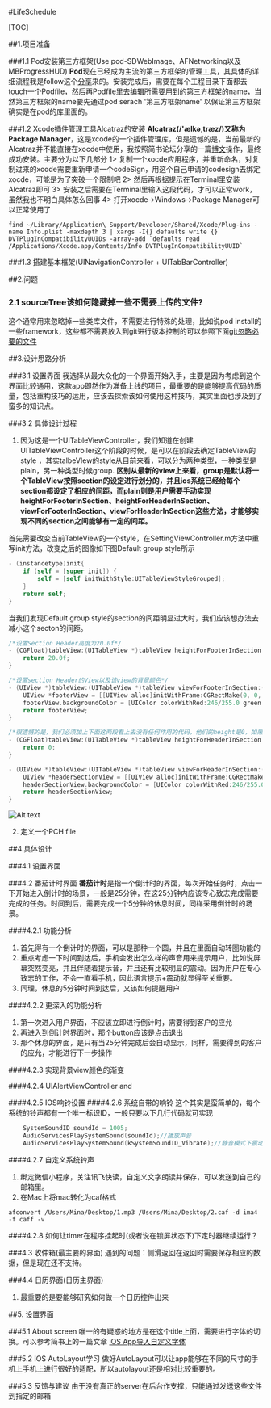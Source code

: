 #LifeSchedule


[TOC]


##1.项目准备

###1.1 Pod安装第三方框架(Use pod-SDWebImage、AFNetworking以及MBProgressHUD)
**Pod**现在已经成为主流的第三方框架的管理工具，其具体的详细流程我是follow这个[分享](https://www.cnblogs.com/chuancheng/p/8443677.html)来的。安装完成后，需要在每个工程目录下面都去touch一个Podfile，然后再Podfile里去编辑所需要用到的第三方框架的name，当然第三方框架的name要先通过pod serach '第三方框架name' 以保证第三方框架确实是在pod的库里面的。


###1.2 Xcode插件管理工具Alcatraz的安装
**Alcatraz(/'ælkə,træz/)**又称为**Package Manager**，这是xcode的一个插件管理库，但是遗憾的是，当前最新的Alcatraz并不能直接在xocde中使用，我按照简书论坛分享的一篇[博文](https://www.jianshu.com/p/802313c4199e)操作，最终成功安装。主要分为以下几部分
1> 复制一个xocde应用程序，并重新命名，对复制过来的xcode需要重新申请一个codeSign，用这个自己申请的codesign去绑定xocde，可能是为了突破一个限制吧
2> 然后再根据提示在Terminal里安装Alcatraz即可
3> 安装之后需要在Terminal里输入这段代码，才可以正常work，虽然我也不明白具体怎么回事
4> 打开xocde->Windows->Package Manager可以正常使用了
```
find ~/Library/Application\ Support/Developer/Shared/Xcode/Plug-ins -name Info.plist -maxdepth 3 | xargs -I{} defaults write {} DVTPlugInCompatibilityUUIDs -array-add `defaults read /Applications/Xcode.app/Contents/Info DVTPlugInCompatibilityUUID`
```


###1.3 搭建基本框架(UINavigationController + UITabBarController)




##2.问题
### 2.1 sourceTree该如何隐藏掉一些不需要上传的文件?
这个通常用来忽略掉一些类库文件，不需要进行特殊的处理，比如说pod install的一些framework，这些都不需要放入到git进行版本控制的可以参照下面[git忽略必要的文件](https://www.jianshu.com/p/e61111f69a8f)



##3.设计思路分析

###3.1 设置界面
我选择从最大众化的一个界面开始入手，主要是因为考虑到这个界面比较通用，这款app即然作为准备上线的项目，最重要的是能够提高代码的质量，包括重构技巧的运用，应该去探索该如何使用这种技巧，其实里面也涉及到了蛮多的知识点。

###3.2 具体设计过程
1. 因为这是一个UITableViewController，我们知道在创建UITableViewController这个阶段的时候，是可以在阶段去确定TableView的style ，其实talbeVIew的style从目前来看，可以分为两种类型，一种类型是plain，另一种类型时候group. **区别从最新的view上来看，group是默认将一个TableView按照section的设定进行划分的，并且ios系统已经给每个section都设定了相应的间距，而plain则是用户需要手动实现heightForFooterInSection、heightForHeaderInSection、viewForFooterInSection、viewForHeaderInSection这些方法，才能够实现不同的section之间能够有一定的间距。**

首先需要改变当前TableView的一个style，在SettingViewController.m方法中重写init方法，改变之后的图像如下图Default group style所示
```objectivec
- (instancetype)init{
    if (self = [super init]) {
        self = [self initWithStyle:UITableViewStyleGrouped];
    }
    return self;
}
```
当我们发现Default group style的section的间距明显过大时，我们应该想办法去减小这个secton的间距。
```objectivec
/*设置Section Header高度为20.0f*/
- (CGFloat)tableView:(UITableView *)tableView heightForFooterInSection:(NSInteger)section{
    return 20.0f;
}

/*设置section Header的View以及该view的背景颜色*/
- (UIView *)tableView:(UITableView *)tableView viewForFooterInSection:(NSInteger)section{
    UIView *footerView = [[UIView alloc]initWithFrame:CGRectMake(0, 0, self.view.bounds.size.width, 20.0)];
    footerView.backgroundColor = [UIColor colorWithRed:246/255.0 green:246/255.0 blue:246/255.0 alpha:0.8];
    return footerView;
}

/*很遗憾的是，我们必须加上下面这两段看上去没有任何作用的代码，他们的height是0，如果不写的话，会调用系统默认设定的sectionHeader以及viewForHeaderInSection*/
- (CGFloat)tableView:(UITableView *)tableView heightForHeaderInSection:(NSInteger)section{
    return 0;
}

- (UIView *)tableView:(UITableView *)tableView viewForHeaderInSection:(NSInteger)section{
    UIView *headerSectionView = [[UIView alloc]initWithFrame:CGRectMake(0, 0, self.view.bounds.size.width, 0)];
    headerSectionView.backgroundColor = [UIColor colorWithRed:246/255.0 green:246/255.0 blue:246/255.0 alpha:0.8];
    return headerSectionView;
}
```

![Alt text](./compareChanges.png)

2. 定义一个PCH file 


##4.具体设计


###4.1 设置界面


###4.2 番茄计时界面
**番茄计时**是指一个倒计时的界面，每次开始任务时，点击一下开始进入倒计时的场景，一般是25分钟，在这25分钟内应该专心致志完成需要完成的任务。时间到后，需要完成一个5分钟的休息时间，同样采用倒计时的场景。

####4.2.1 功能分析
1. 首先得有一个倒计时的界面，可以是那种一个圆，并且在里面自动转圈功能的
2. 重点考虑一下时间到达后，手机会发出怎么样的声音用来提示用户，比如说屏幕突然变亮，并且伴随着提示音，并且还有比较明显的震动。因为用户在专心致志的工作，不会一直看手机，因此语言提示+震动就显得至关重要。
3. 同理，休息的5分钟时间到达后，又该如何提醒用户

####4.2.2 更深入的功能分析
1. 第一次进入用户界面，不应该立即进行倒计时，需要得到客户的应允
2. 再进入到倒计时界面时，那个button应该是点击退出
3. 那个休息的界面，是只有当25分钟完成后会自动显示，同样，需要得到的客户的应允，才能进行下一步操作

####4.2.3 实现背景view颜色的渐变



####4.2.4 UIAlertViewController and  


####4.2.5 IOS响铃设置
####4.2.6 系统自带的响铃
这个其实是蛮简单的，每个系统的铃声都有一个唯一标识ID，一般只要以下几行代码就可实现
```objectivec
    SystemSoundID soundId = 1005;
    AudioServicesPlaySystemSound(soundId);//播放声音
    AudioServicesPlaySystemSound(kSystemSoundID_Vibrate);//静音模式下震动
```

####4.2.7 自定义系统铃声
1. 绑定微信小程序，关注讯飞快读，自定义文字朗读并保存，可以发送到自己的邮箱里。
2. 在Mac上将mac转化为caf格式
```
afconvert /Users/Mina/Desktop/1.mp3 /Users/Mina/Desktop/2.caf -d ima4 -f caff -v
```

####4.2.8 如何让timer在程序挂起时(或者说在锁屏状态下)下定时器继续运行？



###4.3 收件箱(最主要的界面)
遇到的问题：侧滑返回在返回时需要保存相应的数据，但是现在还不支持。


###4.4 日历界面(日历主界面)
 1. 最重要的是要能够研究如何做一个日历控件出来


##5. 设置界面

###5.1 About screen
唯一的有疑惑的地方是在这个title上面，需要进行字体的切换。可以参考简书上的一篇文章
[iOS App导入自定义字体](https://www.jianshu.com/p/b7f04f2a09d4)

###5.2 IOS AutoLayout学习
做好AutoLayout可以让app能够在不同的尺寸的手机上手机上进行很好的适配，所以autolayout还是相对比较重要的。

###5.3 反馈与建议
由于没有真正的server在后台作支撑，只能通过发送这些文件到指定的邮箱


